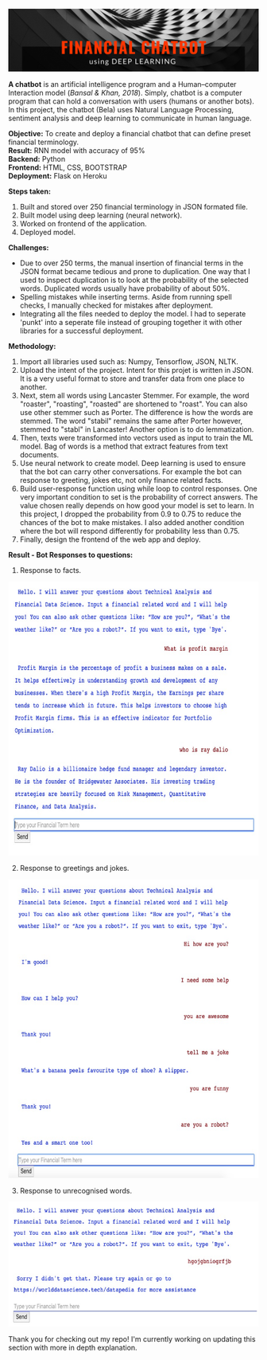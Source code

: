 ![Title](https://github.com/Hafizah/Financial-Chatbot-Model-Deployment-Using-Deep-Learning/blob/main/result%20images/Title.png)

**A chatbot** is an artificial intelligence program and a Human–computer Interaction model (*Bansal & Khan, 2018*). Simply, chatbot is a computer program that can hold a conversation with users (humans or another bots). In this project, the chatbot (Bela) uses Natural Language Processing, sentiment analysis and deep learning to communicate in human language. 

**Objective:** To create and deploy a financial chatbot that can define preset financial terminology. <br>
**Result:** RNN model with accuracy of 95% <br>
**Backend:** Python <br>
**Frontend:** HTML, CSS, BOOTSTRAP <br>
**Deployment:** Flask on Heroku <br>

**Steps taken:**
1. Built and stored over 250 financial terminology in JSON formated file.
2. Built model using deep learning (neural network).
3. Worked on frontend of the application.
4. Deployed model.

**Challenges:**
- Due to over 250 terms, the manual insertion of financial terms in the JSON format became tedious and prone to duplication. One way that I used to inspect duplication is to look at the probability of the selected words. Duplicated words usually have probability of about 50%. 
- Spelling mistakes while inserting terms. Aside from running spell checks, I manually checked for mistakes after deployment.
- Integrating all the files needed to deploy the model. I had to seperate 'punkt' into a seperate file instead of grouping together it with other libraries for a successful deployment.

**Methodology:**
1. Import all libraries used such as: Numpy, Tensorflow, JSON, NLTK.
2. Upload the intent of the project. Intent for this projet is written in JSON. It is a very useful format to store and transfer data from one place to another.
3. Next, stem all words using Lancaster Stemmer. For example, the word "roaster", "roasting", "roasted" are shortened to "roast". You can also use other stemmer such as Porter. The difference is how the words are stemmed. The word "stabil" remains the same after Porter however, stemmed to "stabl" in Lancaster! Another option is to do lemmatization. 
4. Then, texts were transformed into vectors used as input to train the ML model. Bag of words is a method that extract features from text documents. 
5. Use neural network to create model. Deep learning is used to ensure that the bot can carry other conversations. For example the bot can response to greeting, jokes etc, not only finance related facts.
6. Build user-response function using while loop to control responses. One very important condition to set is the probability of correct answers. The value chosen really depends on how good your model is set to learn. In this project, I dropped the probability from 0.9 to 0.75 to reduce the chances of the bot to make mistakes. I also added another condition where the bot will respond differently for probability less than 0.75.
7. Finally, design the frontend of the web app and deploy.

**Result - Bot Responses to questions:**

1. Response to facts.
<p align="center">
  <img width="780" height="550" src="https://github.com/Hafizah/Financial-Chatbot-Model-Deployment-Using-Deep-Learning/blob/main/result%20images/Facts.jpg">
</p>

2. Response to greetings and jokes.
<p align="center">
  <img width="780" height="600" src="https://github.com/Hafizah/Financial-Chatbot-Model-Deployment-Using-Deep-Learning/blob/main/result%20images/greeting%20and%20jokes.jpg">
</p>

3. Response to unrecognised words.
<p align="center">
  <img width="600" height="250" src="https://github.com/Hafizah/Financial-Chatbot-Model-Deployment-Using-Deep-Learning/blob/main/result%20images/Wrong%20words.jpg">
</p>

Thank you for checking out my repo! I'm currently working on updating this section with more in depth explanation. 
